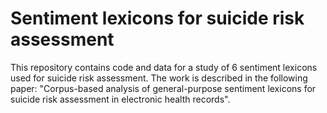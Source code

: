 # Sentiment lexicons for suicide risk assessment

This repository contains code and data for a study of 6 sentiment lexicons used for suicide risk assessment. The work is described in the following paper: "Corpus-based analysis of general-purpose sentiment lexicons for suicide risk assessment in electronic health records".
